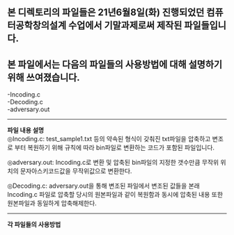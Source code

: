 본 디렉토리의 파일들은 21년6월8일(화) 진행되었던 컴퓨터공학창의설계 수업에서 기말과제로써 제작된 파일들입니다.
------
본 파일에서는 다음의 파일들의 사용방법에 대해 설명하기 위해 쓰여졌습니다.
----
-Incoding.c     
-Decoding.c     
-adversary.out     
* * *
**파일 내용 설명**     
◎Incoding.c: test_sample1.txt 등의 약속된 형식이 갖춰진 txt파일을 압축하고 변조로 부터 복원하기 위해 규칙에 따라 bin파일로 변환하는 코드가 포함된 파일입니다.    

◎adversary.out: Incoding.c로 변환 및 압축된 bin파일의 지정한 갯수만큼 무작위 위치의 문자아스키코드값을 무작위값으로 변환한다.    

◎Decoding.c: adversary.out을 통해 변조된 파일에서 변조된 값들을 본래 Incoding.c 파일로 압축할 당시의 원본파일과 같이 복원함과 동시에 압축된 내용 또한 원본파일과 동일하게 압축해제한다.    
* * *
**각 파일들의 사용방법**
